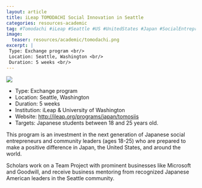 ```yaml
---
layout: article
title: iLeap TOMODACHI Social Innovation in Seattle
categories: resources-academic
tag: #Tomodachi #iLeap #Seattle #US #UnitedStates #Japan #SocialEntrepreneurship #SocialInnovation #GG_DecentWorkAndEconomicGrowth #GG_ResponsibleConsumptionAndProduction
image:
  teaser: resources/academic/tomodachi.png
excerpt: |
 Type: Exchange program <br/>
 Location: Seattle, Washington <br/>
 Duration: 5 weeks <br/>
---
```


<img src="/images/resources/academic/tomodachi.jpg"/>

+ Type: Exchange program
+ Location: Seattle, Washington
+ Duration: 5 weeks
+ Institution: iLeap & University of Washington
+ Website: <a href="http://ileap.org/programs/japan/tomosiis">http://ileap.org/programs/japan/tomosiis</a>
+ Targets: Japanese students between 18 and 25 years old.

This program is an investment in the next generation of Japanese social entrepreneurs and community leaders (ages 18-25) who are prepared to make a positive difference in Japan, the United States, and around the world. 

Scholars work on a Team Project with prominent businesses like Microsoft and Goodwill, and receive business mentoring from recognized Japanese American leaders in the Seattle community.
